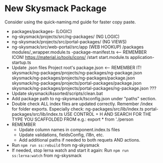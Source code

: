 # New Skysmack Package

Consider using the quick-naming.md guide for faster copy paste.

- packages/packages-<name> (LOGIC)
- ng-skysmack/projects/src/ng-packages/<name> (NG LOGIC)
- ng-skysmack/projects/src/portal-packages/<name> (NG VIEWS)
- ng-skysmack/src/web-portal/src/app (WEB HOOKUP)
    /packages
        modules/<name>_wrapper.module.ts
        <name>-package-manifest.ts <-- REMEMBER ICON! https://material.io/tools/icons/
    /start
        start.module.ts
        application-startup.ts
- Update .json files
    Project root's package.json <-- REMEMBER IT!
    skysmack/ng-packages/projects/ng-packages/ng-package.json
    skysmack/ng-packages/projects/ng-packages/package.json
    skysmack/ng-packages/projects/portal-packages/package.json
    skysmack/ng-packages/projects/portal-packages/ng-package.json ???
- Update skysmack/Assorted/scripts/clean.bat
- Add package path to ng-skysmack/tsconfig.json under "paths" section.
- Double check ALL index files are updated correctly. Remember /index for folder exports. Especially check:
    ng-packages/src/lib/index.ts
    portal-packages/src/lib/index.ts
    USE CONTROL + H AND SEARCH FOR THE TYPE YOU SCAFFOLDED FROM e.g.: export * from './person
- REMEMBER
    + Update column names in component.index.ts files
    + Update validations, fieldsConfig, i18n, etc.
    + Add additional paths if needed to both requets AND actions.
- Run `npm run ss:rebuild` from ng-skysmack
- If needed, stop lerna watch and start it again: Run `npm run ss:lerna:watch` from ng-skysmack